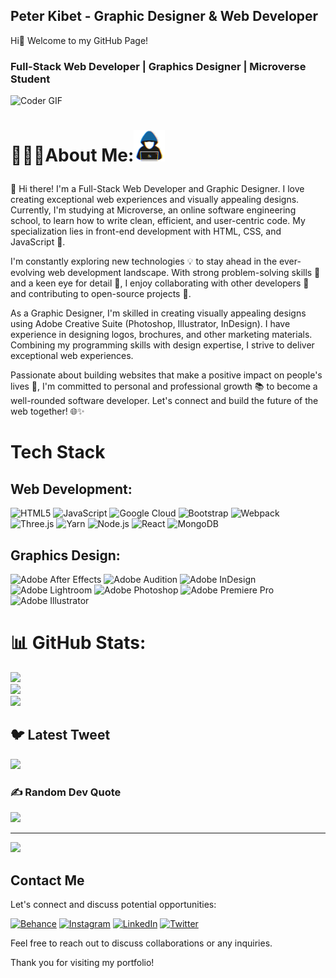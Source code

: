 ## Peter Kibet - Graphic Designer & Web Developer

Hi👋 Welcome to my GitHub Page! <br>

### Full-Stack Web Developer | Graphics Designer | Microverse Student

<img alt="Coder GIF" height=300 width=500 src="https://images.squarespace-cdn.com/content/v1/5769fc401b631bab1addb2ab/1541580611624-TE64QGKRJG8SWAIUS7NS/ke17ZwdGBToddI8pDm48kPoswlzjSVMM-SxOp7CV59BZw-zPPgdn4jUwVcJE1ZvWQUxwkmyExglNqGp0IvTJZamWLI2zvYWH8K3-s_4yszcp2ryTI0HqTOaaUohrI8PI6FXy8c9PWtBlqAVlUS5izpdcIXDZqDYvprRqZ29Pw0o/coding-freak.gif" />


# <p style=" text=align: center;">👨🏿‍💻About Me:<picture><img src = "https://github.com/0xAbdulKhalid/0xAbdulKhalid/raw/main/assets/mdImages/about_me.gif" width = 50px></picture> </p>

👋 Hi there! I'm a Full-Stack Web Developer and Graphic Designer. I love creating exceptional web experiences and visually appealing designs. Currently, I'm studying at Microverse, an online software engineering school, to learn how to write clean, efficient, and user-centric code. My specialization lies in front-end development with HTML, CSS, and JavaScript 🚀.

I'm constantly exploring new technologies 💡 to stay ahead in the ever-evolving web development landscape. With strong problem-solving skills 🧠 and a keen eye for detail 👀, I enjoy collaborating with other developers 👥 and contributing to open-source projects 🌟.

As a Graphic Designer, I'm skilled in creating visually appealing designs using Adobe Creative Suite (Photoshop, Illustrator, InDesign). I have experience in designing logos, brochures, and other marketing materials. Combining my programming skills with design expertise, I strive to deliver exceptional web experiences.

Passionate about building websites that make a positive impact on people's lives 💫, I'm committed to personal and professional growth 📚 to become a well-rounded software developer. Let's connect and build the future of the web together! 🌐✨

# Tech Stack

## Web Development:
![HTML5](https://img.shields.io/badge/html5-%23E34F26.svg?style=for-the-badge&logo=html5&logoColor=white)
![JavaScript](https://img.shields.io/badge/javascript-%23323330.svg?style=for-the-badge&logo=javascript&logoColor=%23F7DF1E)
![Google Cloud](https://img.shields.io/badge/Google%20Cloud-%234285F4.svg?style=for-the-badge&logo=google-cloud&logoColor=white)
![Bootstrap](https://img.shields.io/badge/bootstrap-%23563D7C.svg?style=for-the-badge&logo=bootstrap&logoColor=white)
![Webpack](https://img.shields.io/badge/webpack-%238DD6F9.svg?style=for-the-badge&logo=webpack&logoColor=black)
![Three.js](https://img.shields.io/badge/threejs-black?style=for-the-badge&logo=three.js&logoColor=white)
![Yarn](https://img.shields.io/badge/yarn-%232C8EBB.svg?style=for-the-badge&logo=yarn&logoColor=white)
![Node.js](https://img.shields.io/badge/node.js-6DA55F?style=for-the-badge&logo=node.js&logoColor=white)
![React](https://img.shields.io/badge/react-%2320232a.svg?style=for-the-badge&logo=react&logoColor=%2361DAFB)
![MongoDB](https://img.shields.io/badge/MongoDB-%234ea94b.svg?style=for-the-badge&logo=mongodb&logoColor=white)


## Graphics Design:
![Adobe After Effects](https://img.shields.io/badge/Adobe%20After%20Effects-9999FF.svg?style=for-the-badge&logo=Adobe%20After%20Effects&logoColor=white)
![Adobe Audition](https://img.shields.io/badge/Adobe%20Audition-9999FF.svg?style=for-the-badge&logo=Adobe%20Audition&logoColor=white)
![Adobe InDesign](https://img.shields.io/badge/Adobe%20InDesign-49021F?style=for-the-badge&logo=adobeindesign&logoColor=white)
![Adobe Lightroom](https://img.shields.io/badge/Adobe%20Lightroom-31A8FF.svg?style=for-the-badge&logo=Adobe%20Lightroom&logoColor=white)
![Adobe Photoshop](https://img.shields.io/badge/adobephotoshop-%2331A8FF.svg?style=for-the-badge&logo=adobephotoshop&logoColor=white)
![Adobe Premiere Pro](https://img.shields.io/badge/Adobe%20Premiere%20Pro-9999FF.svg?style=for-the-badge&logo=Adobe%20Premiere%20Pro&logoColor=white)
![Adobe Illustrator](https://img.shields.io/badge/adobeillustrator-%23FF9A00.svg?style=for-the-badge&logo=adobeillustrator&logoColor=white)


# 📊 GitHub Stats:
![](https://github-readme-stats.vercel.app/api?username=Peter-Kibet&theme=blue-green&hide_border=false&include_all_commits=false&count_private=false)<br/>
![](https://github-readme-streak-stats.herokuapp.com/?user=Peter-Kibet&theme=blue-green&hide_border=false)<br/>
![](https://github-readme-stats.vercel.app/api/top-langs/?username=Peter-Kibet&theme=blue-green&hide_border=false&include_all_commits=false&count_private=false&layout=compact)

## 🐦 Latest Tweet
[![](https://gtce.itsvg.in/api?username=https://twitter.com/Peter_Montana_J)](https://github.com/VishwaGauravIn/github-twitter-card-embed)

### ✍️ Random Dev Quote
![](https://quotes-github-readme.vercel.app/api?type=vetical&theme=gruvbox)

---
[![](https://visitcount.itsvg.in/api?id=Peter-Kibet&icon=0&color=0)](https://visitcount.itsvg.in)



## Contact Me

Let's connect and discuss potential opportunities:

[![Behance](https://img.shields.io/badge/Behance-1769ff?logo=behance&logoColor=white)](https://behance.net/https://www.behance.net/peterkibet2) [![Instagram](https://img.shields.io/badge/Instagram-%23E4405F.svg?logo=Instagram&logoColor=white)](https://instagram.com/https://www.instagram.com/peter_jamesons_k/) [![LinkedIn](https://img.shields.io/badge/LinkedIn-%230077B5.svg?logo=linkedin&logoColor=white)](https://linkedin.com/in/https://www.linkedin.com/in/peter-jk-077148195/) [![Twitter](https://img.shields.io/badge/Twitter-%231DA1F2.svg?logo=Twitter&logoColor=white)](https://twitter.com/https://twitter.com/Peter_Montana_J) 

Feel free to reach out to discuss collaborations or any inquiries.

Thank you for visiting my portfolio!
